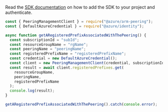 Read the [SDK documentation](https://github.com/Azure/azure-sdk-for-js/blob/%40azure%2Farm-peering_2.0.1/sdk/peering/arm-peering/README.md) on how to add the SDK to your project and authenticate.

```javascript
const { PeeringManagementClient } = require("@azure/arm-peering");
const { DefaultAzureCredential } = require("@azure/identity");

async function getARegisteredPrefixAssociatedWithThePeering() {
  const subscriptionId = "subId";
  const resourceGroupName = "rgName";
  const peeringName = "peeringName";
  const registeredPrefixName = "registeredPrefixName";
  const credential = new DefaultAzureCredential();
  const client = new PeeringManagementClient(credential, subscriptionId);
  const result = await client.registeredPrefixes.get(
    resourceGroupName,
    peeringName,
    registeredPrefixName
  );
  console.log(result);
}

getARegisteredPrefixAssociatedWithThePeering().catch(console.error);
```
